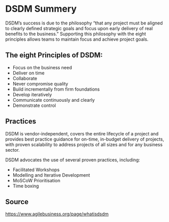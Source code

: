 # DSDM Summery
DSDM’s success is due to the philosophy “that any project must be aligned to clearly defined strategic goals and focus upon early delivery of real benefits to the business.” Supporting this philosophy with the eight principles allows teams to maintain focus and achieve project goals.

## The eight Principles of DSDM:

- Focus on the business need
- Deliver on time
- Collaborate
- Never compromise quality
- Build incrementally from firm foundations
- Develop iteratively
- Communicate continuously and clearly
- Demonstrate control

## Practices
DSDM is vendor-independent, covers the entire lifecycle of a project and provides best practice guidance for on-time, in-budget delivery of projects, with proven scalability to address projects of all sizes and for any business sector.

DSDM advocates the use of several proven practices, including:

- Facilitated Workshops
- Modelling and Iterative Development
- MoSCoW Prioritisation
- Time boxing

## Source
https://www.agilebusiness.org/page/whatisdsdm
